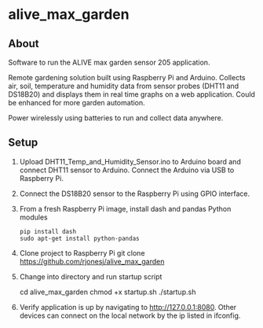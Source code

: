 # alive_max_garden

## About
Software to run the ALIVE max garden sensor 205 application.

Remote gardening solution built using Raspberry Pi and Arduino.  Collects air, soil, temperature and humidity data from sensor probes (DHT11 and DS18B20) and displays them in real time graphs on a web application. Could be enhanced for more garden automation.

Power wirelessly using batteries to run and collect data anywhere.


## Setup
1. Upload DHT11_Temp_and_Humidity_Sensor.ino to Arduino board and connect DHT11 sensor to Arduino.  Connect the Arduino via USB to Raspberry Pi.
2. Connect the DS18B20 sensor to the Raspberry Pi using GPIO interface.
3. From a fresh Raspberry Pi image, install dash and pandas Python modules
       
       pip install dash
       sudo apt-get install python-pandas

4. Clone project to Raspberry Pi
       git clone https://github.com/rjonesj/alive_max_garden

5. Change into directory and run startup script

    cd alive_max_garden
    chmod +x startup.sh
    ./startup.sh

6. Verify application is up by navigating to http://127.0.0.1:8080.  Other devices can connect on the local network by the ip listed in ifconfig.
